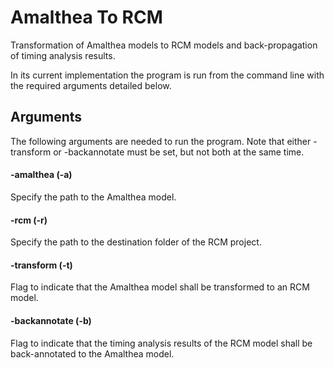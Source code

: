 # Amalthea To RCM

Transformation of Amalthea models to RCM models and back-propagation of timing analysis results.

In its current implementation the program is run from the command line with the required arguments detailed below.

## Arguments

The following arguments are needed to run the program.
Note that either -transform or -backannotate must be set, but not both at the same time.

#### -amalthea (-a)
Specify the path to the Amalthea model.

#### -rcm (-r)
Specify the path to the destination folder of the RCM project.

#### -transform (-t)
Flag to indicate that the Amalthea model shall be transformed to an RCM model.

#### -backannotate (-b)
Flag to indicate that the timing analysis results of the RCM model shall be back-annotated to the Amalthea model.

